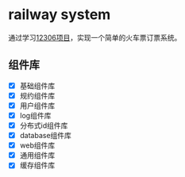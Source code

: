# railway system

通过学习[12306项目](https://github.com/nageoffer/12306)，实现一个简单的火车票订票系统。

## 组件库
- [x] 基础组件库
- [x] 规约组件库
- [x] 用户组件库
- [x] log组件库
- [x] 分布式id组件库
- [x] database组件库
- [x] web组件库
- [x] 通用组件库
- [x] 缓存组件库
